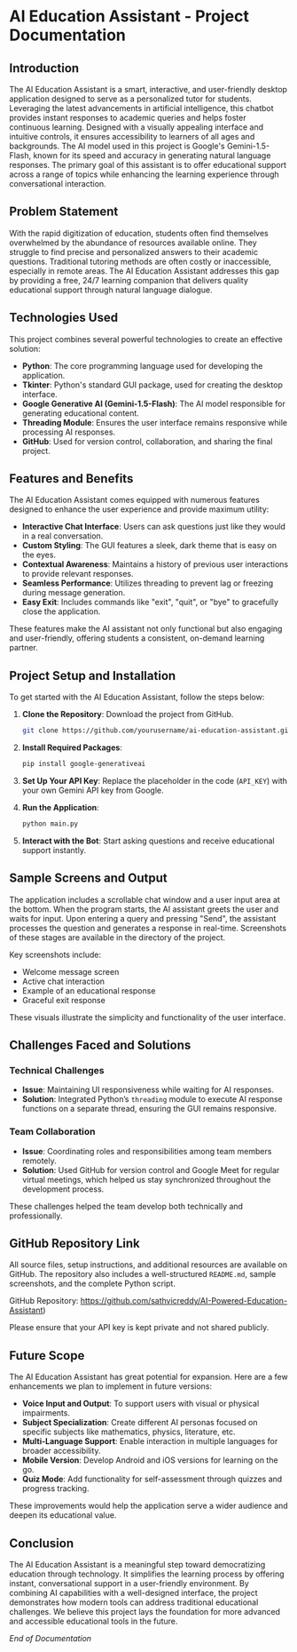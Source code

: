 # AI Education Assistant - Project Documentation

## Introduction

The AI Education Assistant is a smart, interactive, and user-friendly desktop application designed to serve as a personalized tutor for students.
Leveraging the latest advancements in artificial intelligence, this chatbot provides instant responses to academic queries and helps foster continuous learning. 
Designed with a visually appealing interface and intuitive controls, it ensures accessibility to learners of all ages and backgrounds. 
The AI model used in this project is Google's Gemini-1.5-Flash, known for its speed and accuracy in generating natural language responses. 
The primary goal of this assistant is to offer educational support across a range of topics while enhancing the learning experience through conversational interaction.

## Problem Statement

With the rapid digitization of education, students often find themselves overwhelmed by the abundance of resources available online. 
They struggle to find precise and personalized answers to their academic questions.
Traditional tutoring methods are often costly or inaccessible, especially in remote areas. 
The AI Education Assistant addresses this gap by providing a free, 24/7 learning companion that delivers quality educational support through natural language dialogue.

## Technologies Used

This project combines several powerful technologies to create an effective solution:

- **Python**: The core programming language used for developing the application.
- **Tkinter**: Python's standard GUI package, used for creating the desktop interface.
- **Google Generative AI (Gemini-1.5-Flash)**: The AI model responsible for generating educational content.
- **Threading Module**: Ensures the user interface remains responsive while processing AI responses.
- **GitHub**: Used for version control, collaboration, and sharing the final project.

## Features and Benefits

The AI Education Assistant comes equipped with numerous features designed to enhance the user experience and provide maximum utility:

- **Interactive Chat Interface**: Users can ask questions just like they would in a real conversation.
- **Custom Styling**: The GUI features a sleek, dark theme that is easy on the eyes.
- **Contextual Awareness**: Maintains a history of previous user interactions to provide relevant responses.
- **Seamless Performance**: Utilizes threading to prevent lag or freezing during message generation.
- **Easy Exit**: Includes commands like "exit", "quit", or "bye" to gracefully close the application.

These features make the AI assistant not only functional but also engaging and user-friendly, offering students a consistent, on-demand learning partner.



## Project Setup and Installation

To get started with the AI Education Assistant, follow the steps below:

1. **Clone the Repository**: Download the project from GitHub.
   ```bash
   git clone https://github.com/yourusername/ai-education-assistant.git
   ```

2. **Install Required Packages**:
   ```bash
   pip install google-generativeai
   ```

3. **Set Up Your API Key**:
   Replace the placeholder in the code (`API_KEY`) with your own Gemini API key from Google.

4. **Run the Application**:
   ```bash
   python main.py
   ```

5. **Interact with the Bot**:
   Start asking questions and receive educational support instantly.



## Sample Screens and Output

The application includes a scrollable chat window and a user input area at the bottom. When the program starts, 
the AI assistant greets the user and waits for input. Upon entering a query and pressing "Send", the assistant processes the question and generates a response in real-time. 
Screenshots of these stages are available in the  directory of the project.

Key screenshots include:
- Welcome message screen
- Active chat interaction
- Example of an educational response
- Graceful exit response

These visuals illustrate the simplicity and functionality of the user interface.



## Challenges Faced and Solutions

### Technical Challenges
- **Issue**: Maintaining UI responsiveness while waiting for AI responses.
- **Solution**: Integrated Python’s `threading` module to execute AI response functions on a separate thread, ensuring the GUI remains responsive.

### Team Collaboration
- **Issue**: Coordinating roles and responsibilities among team members remotely.
- **Solution**: Used GitHub for version control and Google Meet for regular virtual meetings, which helped us stay synchronized throughout the development process.

These challenges helped the team develop both technically and professionally.



## GitHub Repository Link

All source files, setup instructions, and additional resources are available on GitHub. The repository also includes a well-structured `README.md`, sample screenshots, and the complete Python script.

GitHub Repository: https://github.com/sathvicreddy/AI-Powered-Education-Assistant)

Please ensure that your API key is kept private and not shared publicly.

## Future Scope

The AI Education Assistant has great potential for expansion. Here are a few enhancements we plan to implement in future versions:

- **Voice Input and Output**: To support users with visual or physical impairments.
- **Subject Specialization**: Create different AI personas focused on specific subjects like mathematics, physics, literature, etc.
- **Multi-Language Support**: Enable interaction in multiple languages for broader accessibility.
- **Mobile Version**: Develop Android and iOS versions for learning on the go.
- **Quiz Mode**: Add functionality for self-assessment through quizzes and progress tracking.

These improvements would help the application serve a wider audience and deepen its educational value.


## Conclusion

The AI Education Assistant is a meaningful step toward democratizing education through technology. 
It simplifies the learning process by offering instant, conversational support in a user-friendly environment. 
By combining AI capabilities with a well-designed interface, the project demonstrates how modern tools can address traditional educational challenges. 
We believe this project lays the foundation for more advanced and accessible educational tools in the future.



*End of Documentation*

